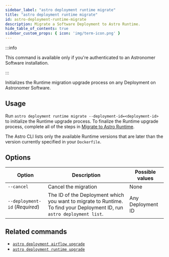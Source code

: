 ```yaml
---
sidebar_label: "astro deployment runtime migrate"
title: "astro deployment runtime migrate"
id: astro-deployment-runtime-migrate
description: Migrate a Software Deployment to Astro Runtime.
hide_table_of_contents: true
sidebar_custom_props: { icon: 'img/term-icon.png' } 
---
```


:::info 

This command is available only if you're authenticated to an Astronomer Software installation. 

:::

Initializes the Runtime migration upgrade process on any Deployment on Astronomer Software.

## Usage

Run `astro deployment runtime migrate --deployment-id=<deployment-id>` to initialize the Runtime upgrade process. To finalize the Runtime upgrade process, complete all of the steps in [Migrate to Astro Runtime](https://docs.astronomer.io/software/migrate-to-runtime).

The Astro CLI lists only the available Runtime versions that are later than the version currently specified in your `Dockerfile`.

## Options

| Option                        | Description                                                                                                                    | Possible values
| --------------------------- | ---------- | ------------------------------------------------------------------------------------------------------------------------ |
| `--cancel` | Cancel the migration                                                                | None | 
| `--deployment-id` (_Required_)           | The ID of the Deployment which you want to migrate to Runtime. To find your Deployment ID, run `astro deployment list`.     | Any Deployment ID |


## Related commands 

- [`astro deployment airflow upgrade`](astro-deployment-airflow-upgrade.md)
- [`astro deployment runtime upgrade`](astro-deployment-runtime-upgrade.md)
